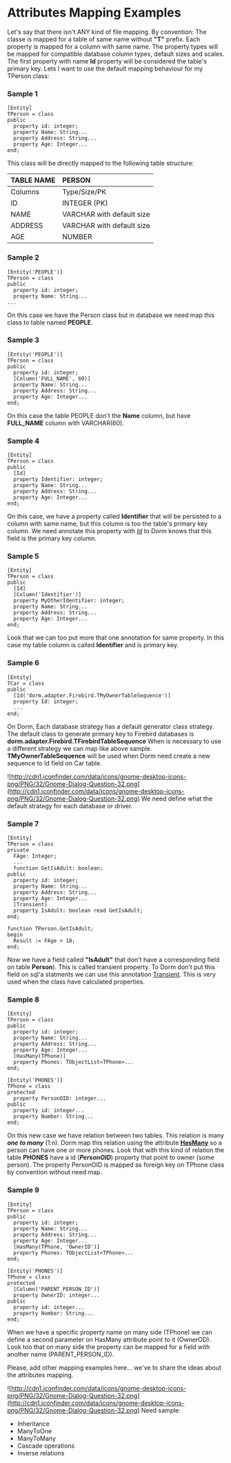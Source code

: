# Attributes Mapping Examples #

Let's say that there isn't ANY kind of file mapping.
By convention:
The classe is mapped for a table of same name without **"T"** prefix.
Each property is mapped for a column with same name. The property types will be mapped for compatible database column types, default sizes and scales.
The first property with name **Id** property will be considered the table's primary key.
Lets I want to use the default mapping behaviour for my TPerson class:

### Sample 1 ###
```
[Entity]
TPerson = class
public
  property id: integer;
  property Name: String...
  property Address: String...
  property Age: Integer...
end;
```
This class will be directly mapped to the following table structure:

|TABLE NAME|PERSON|
|:---------|:-----|
|Columns   |Type/Size/PK|
|ID        |INTEGER (PK)|
|NAME      |VARCHAR with default size|
|ADDRESS   |VARCHAR with default size|
|AGE       |NUMBER|

### Sample 2 ###
```
[Entity('PEOPLE')]
TPerson = class
public
  property id: integer;
  property Name: String...
...
```
On this case we have the Person class but in database we need map this class to table named **PEOPLE**.

### Sample 3 ###
```
[Entity('PEOPLE')]
TPerson = class
public
  property id: integer;
  [Column('FULL_NAME', 60)]
  property Name: String...
  property Address: String...
  property Age: Integer...
end;
```
On this case the table PEOPLE don't the **Name** column, but have **FULL\_NAME** column with VARCHAR(60).

### Sample 4 ###
```
[Entity]
TPerson = class
public
  [Id]
  property Identifier: integer;
  property Name: String...
  property Address: String...
  property Age: Integer...
end;
```
On this case, we have a property called **Identifier** that will be persisted to a column with same name, but this column is too the table's primary key column. We need annotate this property with _[Id](Id.md)_ to Dorm knows that this field is the primary key column.

### Sample 5 ###
```
[Entity]
TPerson = class
public
  [Id]
  [Column('Identifier')]
  property MyOtherIdentifier: integer;
  property Name: String...
  property Address: String...
  property Age: Integer...
end;
```
Look that we can too put more that one annotation for same property. In this case my table column is called **Identifier** and is primary key.

### Sample 6 ###
```
[Entity]
TCar = class
public
  [Id('dorm.adapter.Firebird.TMyOwnerTableSequence')]
  property Id: integer;
  ...
end;
```
On Dorm, Each database strategy has a default generator class strategy.
The default class to generate primary key to Firebird databases is **dorm.adapter.Firebird.TFirebirdTableSequence**
When is necessary to use a different strategy we can map like above sample. **TMyOwnerTableSequence** will be used when Dorm need create a new sequence to Id field on Car table.

![http://cdn1.iconfinder.com/data/icons/gnome-desktop-icons-png/PNG/32/Gnome-Dialog-Question-32.png](http://cdn1.iconfinder.com/data/icons/gnome-desktop-icons-png/PNG/32/Gnome-Dialog-Question-32.png) We need define what the default strategy for each database or driver.

### Sample 7 ###
```
[Entity]
TPerson = class
private
  FAge: Integer;
  ...
  function GetIsAdult: boolean;
public
  property id: integer;
  property Name: String...
  property Address: String...
  property Age: Integer...
  [Transient]
  property IsAdult: boolean read GetIsAdult;
end;

function TPerson.GetIsAdult;
begin
  Result := FAge > 18;
end;
```
Now we have a field called **"IsAdult"** that don't have a corresponding field on table **Person**). This is called transient property. To Dorm don't put this field on sql'a statments we can use this annotation [Transient](Transient.md). This is very used when the class have calculated properties.

### Sample 8 ###
```
[Entity]
TPerson = class
public
  property id: integer;
  property Name: String...
  property Address: String...
  property Age: Integer...
  [HasMany(TPhone)]
  property Phones: TObjectList<TPhone>...
end;

[Entity('PHONES')]
TPhone = class
protected
  property PersonOID: integer...
public
  property id: integer...
  property Number: String...
end;
```
On this new case we have relation between two tables. This relation is many _**one to many**_ (1:n). Dorm map this relation using the attribute **[HasMany](HasMany.md)** so a person can have one or more phones.
Look that with this kind of relation the table **PHONES** have a id (_**PersonOID**_) property that point to owner (some person). The property PersonOID is mapped as foreign key on TPhone class by convention without need map.

### Sample 9 ###
```
[Entity]
TPerson = class
public
  property id: integer;
  property Name: String...
  property Address: String...
  property Age: Integer...
  [HasMany(TPhone, 'OwnerID')]
  property Phones: TObjectList<TPhone>...
end;

[Entity('PHONES')]
TPhone = class
protected
  [Column('PARENT_PERSON_ID')]
  property OwnerID: integer...
public
  property id: integer...
  property Number: String...
end;
```
When we have a specific property name on many side (TPhone) we can define a second parameter on HasMany attribute point to it (OwnerOD). Look too that on many side the property can be mapped for a field with another name (PARENT\_PERSON\_ID).

Please, add other mapping examples here... we've to share the ideas about the attributes mapping.

![http://cdn1.iconfinder.com/data/icons/gnome-desktop-icons-png/PNG/32/Gnome-Dialog-Question-32.png](http://cdn1.iconfinder.com/data/icons/gnome-desktop-icons-png/PNG/32/Gnome-Dialog-Question-32.png) Need sample:
  * Inheritance
  * ManyToOne
  * ManyToMany
  * Cascade operations
  * Inverse relations